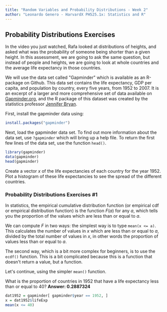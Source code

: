 ```yaml
---
title: "Random Variables and Probability Distributions - Week 2"
author: "Leonardo Genero - HarvardX PH525.1x: Statistics and R"
---
```


## Probability Distributions Exercises

In the video you just watched, Rafa looked at distributions of heights, and asked what was the probability of someone being shorter than a given height. In this assessment, we are going to ask the same question, but instead of people and heights, we are going to look at whole countries and the average life expectancy in those countries.

We will use the data set called "Gapminder" which is available as an R-package on Github. This data set contains the life expectancy, GDP per capita, and population by country, every five years, from $1952$ to $2007$. It is an excerpt of a larger and more comprehensive set of data available on [Gapminder.org](https://www.gapminder.org), and the R package of this dataset was created by the statistics professor [Jennifer Bryan](http://www.stat.ubc.ca/~jenny/).

First, install the gapminder data using:

```R
install.packages("gapminder")
```

Next, load the gapminder data set. To find out more information about the data set, use `?gapminder` which will bring up a help file. To return the first few lines of the data set, use the function `head()`.

```R
library(gapminder)
data(gapminder)
head(gapminder)
```

Create a vector $x$ of the life expectancies of each country for the year $1952$. Plot a histogram of these life expectancies to see the spread of the different countries.

### Probability Distributions Exercises #1

In statistics, the empirical cumulative distribution function (or empirical cdf or empirical distribution function) is the function $F(a)$ for any $a$, which tells you the proportion of the values which are less than or equal to $a$.

We can compute $F$ in two ways: the simplest way is to type `mean(x <= a)`. This calculates the number of values in $x$ which are less than or equal to $a$, divided by the total number of values in $x$, in other words the proportion of values less than or equal to $a$.

The second way, which is a bit more complex for beginners, is to use the `ecdf()` function. This is a bit complicated because this is a function that doesn't return a value, but a function.

Let's continue, using the simpler `mean()` function.

What is the proportion of countries in $1952$ that have a life expectancy less than or equal to 40? **Answer: $0.2887324$**

```R
dat1952 = gapminder[ gapminder$year == 1952, ]
x = dat1952$lifeExp
mean(x <= 40)
```